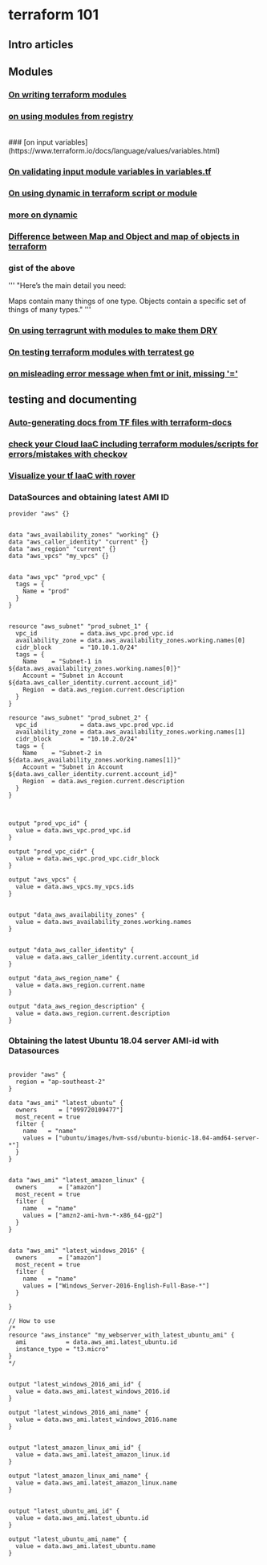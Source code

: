 # terraform 101

## Intro articles
## Modules
### [On writing terraform modules]( https://learn.hashicorp.com/tutorials/terraform/pattern-module-creation?in=terraform/modules )
### [on using modules from registry](https://learn.hashicorp.com/tutorials/terraform/module-use)
<br>
### [on input variables](https://www.terraform.io/docs/language/values/variables.html)

### [On validating input module variables in variables.tf](https://medium.com/codex/terraform-variable-validation-b9b3e7eddd79)

### [On using dynamic in terraform script or module](https://www.terraform.io/docs/language/expressions/dynamic-blocks.html)
### [more on dynamic](https://lgallardo.com/2019/06/14/dynamic-blocks-in-terraform-0.12.x/#:~:text=Terraform%200.12.x%20proposes%20dynamic%20blocks%20to%20solve%20this,function%20doesn%E2%80%99t%20find%20the%20index%20on%20the%20map.) 
### [Difference between Map and Object and map of objects in terraform](https://yellowdesert.consulting/2021/05/31/terraform-map-and-object-patterns/)
### gist of the above 
'''
"Here’s the main detail you need:

Maps contain many things of one type. Objects contain a specific set of things of many types."
'''

### [On using terragrunt with modules to make them DRY](https://www.youtube.com/watch?v=LVgP63BkhKQ)

### [On testing terraform modules with terratest go](https://terratest.gruntwork.io/docs/getting-started/introduction/)

### [on misleading error message when fmt or init, missing '='](https://github.com/hashicorp/terraform/issues/25039)

## testing and documenting

### [Auto-generating docs from TF files with terraform-docs](https://github.com/terraform-docs/terraform-docs)

### [check your Cloud IaaC including terraform modules/scripts for errors/mistakes with checkov](https://www.checkov.io/)

### [Visualize your tf IaaC with rover](tba)

### DataSources and obtaining latest AMI ID 
```
provider "aws" {}


data "aws_availability_zones" "working" {}
data "aws_caller_identity" "current" {}
data "aws_region" "current" {}
data "aws_vpcs" "my_vpcs" {}


data "aws_vpc" "prod_vpc" {
  tags = {
    Name = "prod"
  }
}


resource "aws_subnet" "prod_subnet_1" {
  vpc_id            = data.aws_vpc.prod_vpc.id
  availability_zone = data.aws_availability_zones.working.names[0]
  cidr_block        = "10.10.1.0/24"
  tags = {
    Name    = "Subnet-1 in ${data.aws_availability_zones.working.names[0]}"
    Account = "Subnet in Account ${data.aws_caller_identity.current.account_id}"
    Region  = data.aws_region.current.description
  }
}

resource "aws_subnet" "prod_subnet_2" {
  vpc_id            = data.aws_vpc.prod_vpc.id
  availability_zone = data.aws_availability_zones.working.names[1]
  cidr_block        = "10.10.2.0/24"
  tags = {
    Name    = "Subnet-2 in ${data.aws_availability_zones.working.names[1]}"
    Account = "Subnet in Account ${data.aws_caller_identity.current.account_id}"
    Region  = data.aws_region.current.description
  }
}



output "prod_vpc_id" {
  value = data.aws_vpc.prod_vpc.id
}

output "prod_vpc_cidr" {
  value = data.aws_vpc.prod_vpc.cidr_block
}

output "aws_vpcs" {
  value = data.aws_vpcs.my_vpcs.ids
}


output "data_aws_availability_zones" {
  value = data.aws_availability_zones.working.names
}


output "data_aws_caller_identity" {
  value = data.aws_caller_identity.current.account_id
}

output "data_aws_region_name" {
  value = data.aws_region.current.name
}

output "data_aws_region_description" {
  value = data.aws_region.current.description
}
```

### Obtaining the latest Ubuntu 18.04 server AMI-id with Datasources

```

provider "aws" {
  region = "ap-southeast-2"
}

data "aws_ami" "latest_ubuntu" {
  owners      = ["099720109477"]
  most_recent = true
  filter {
    name   = "name"
    values = ["ubuntu/images/hvm-ssd/ubuntu-bionic-18.04-amd64-server-*"]
  }
}


data "aws_ami" "latest_amazon_linux" {
  owners      = ["amazon"]
  most_recent = true
  filter {
    name   = "name"
    values = ["amzn2-ami-hvm-*-x86_64-gp2"]
  }
}


data "aws_ami" "latest_windows_2016" {
  owners      = ["amazon"]
  most_recent = true
  filter {
    name   = "name"
    values = ["Windows_Server-2016-English-Full-Base-*"]
  }

}

// How to use
/*
resource "aws_instance" "my_webserver_with_latest_ubuntu_ami" {
  ami           = data.aws_ami.latest_ubuntu.id
  instance_type = "t3.micro"
}
*/


output "latest_windows_2016_ami_id" {
  value = data.aws_ami.latest_windows_2016.id
}

output "latest_windows_2016_ami_name" {
  value = data.aws_ami.latest_windows_2016.name
}


output "latest_amazon_linux_ami_id" {
  value = data.aws_ami.latest_amazon_linux.id
}

output "latest_amazon_linux_ami_name" {
  value = data.aws_ami.latest_amazon_linux.name
}


output "latest_ubuntu_ami_id" {
  value = data.aws_ami.latest_ubuntu.id
}

output "latest_ubuntu_ami_name" {
  value = data.aws_ami.latest_ubuntu.name
}

```
